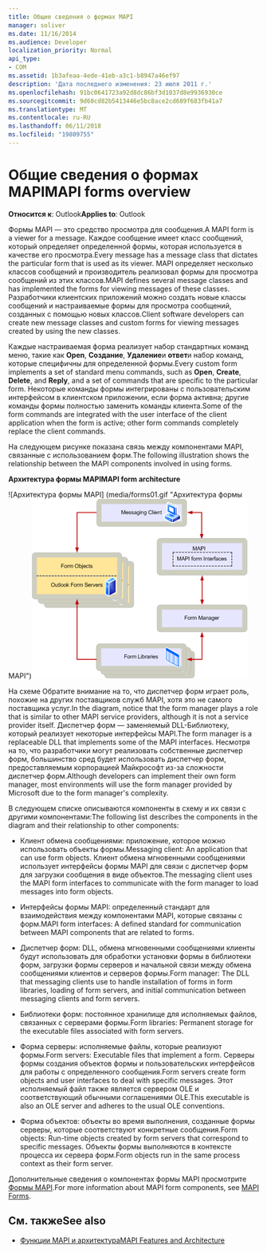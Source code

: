 ```yaml
---
title: Общие сведения о формах MAPI
manager: soliver
ms.date: 11/16/2014
ms.audience: Developer
localization_priority: Normal
api_type:
- COM
ms.assetid: 1b3afeaa-4ede-41eb-a3c1-b8947a46ef97
description: 'Дата последнего изменения: 23 июля 2011 г.'
ms.openlocfilehash: 91bc0641723a92d8dc86bf3d1037d8e9936930ce
ms.sourcegitcommit: 9d60cd82b5413446e5bc8ace2cd689f683fb41a7
ms.translationtype: MT
ms.contentlocale: ru-RU
ms.lasthandoff: 06/11/2018
ms.locfileid: "19809755"
---
```

# <a name="mapi-forms-overview"></a><span data-ttu-id="efbee-103">Общие сведения о формах MAPI</span><span class="sxs-lookup"><span data-stu-id="efbee-103">MAPI forms overview</span></span>
  
<span data-ttu-id="efbee-104">**Относится к**: Outlook</span><span class="sxs-lookup"><span data-stu-id="efbee-104">**Applies to**: Outlook</span></span> 
  
<span data-ttu-id="efbee-105">Формы MAPI — это средство просмотра для сообщения.</span><span class="sxs-lookup"><span data-stu-id="efbee-105">A MAPI form is a viewer for a message.</span></span> <span data-ttu-id="efbee-106">Каждое сообщение имеет класс сообщений, который определяет определенной формы, которая используется в качестве его просмотра.</span><span class="sxs-lookup"><span data-stu-id="efbee-106">Every message has a message class that dictates the particular form that is used as its viewer.</span></span> <span data-ttu-id="efbee-107">MAPI определяет несколько классов сообщений и производитель реализовал формы для просмотра сообщений из этих классов.</span><span class="sxs-lookup"><span data-stu-id="efbee-107">MAPI defines several message classes and has implemented the forms for viewing messages of these classes.</span></span> <span data-ttu-id="efbee-108">Разработчики клиентских приложений можно создать новые классы сообщений и настраиваемые формы для просмотра сообщений, созданных с помощью новых классов.</span><span class="sxs-lookup"><span data-stu-id="efbee-108">Client software developers can create new message classes and custom forms for viewing messages created by using the new classes.</span></span>
  
<span data-ttu-id="efbee-109">Каждые настраиваемая форма реализует набор стандартных команд меню, такие как **Open**, **Создание**, **Удаление**и **ответ**и набор команд, которые специфичны для определенной формы.</span><span class="sxs-lookup"><span data-stu-id="efbee-109">Every custom form implements a set of standard menu commands, such as **Open**, **Create**, **Delete**, and **Reply**, and a set of commands that are specific to the particular form.</span></span> <span data-ttu-id="efbee-110">Некоторые команды формы интегрированы с пользовательским интерфейсом в клиентском приложении, если форма активна; другие команды формы полностью заменить команды клиента.</span><span class="sxs-lookup"><span data-stu-id="efbee-110">Some of the form commands are integrated with the user interface of the client application when the form is active; other form commands completely replace the client commands.</span></span> 
  
<span data-ttu-id="efbee-111">На следующем рисунке показана связь между компонентами MAPI, связанные с использованием форм.</span><span class="sxs-lookup"><span data-stu-id="efbee-111">The following illustration shows the relationship between the MAPI components involved in using forms.</span></span> 
  
<span data-ttu-id="efbee-112">**Архитектура формы MAPI**</span><span class="sxs-lookup"><span data-stu-id="efbee-112">**MAPI form architecture**</span></span>
  
<span data-ttu-id="efbee-113">![Архитектура формы MAPI] (media/forms01.gif "Архитектура формы MAPI")</span><span class="sxs-lookup"><span data-stu-id="efbee-113">![MAPI form architecture](media/forms01.gif "MAPI form architecture")</span></span>
  
<span data-ttu-id="efbee-114">На схеме Обратите внимание на то, что диспетчер форм играет роль, похожие на других поставщиков служб MAPI, хотя это не самого поставщика услуг.</span><span class="sxs-lookup"><span data-stu-id="efbee-114">In the diagram, notice that the form manager plays a role that is similar to other MAPI service providers, although it is not a service provider itself.</span></span> <span data-ttu-id="efbee-115">Диспетчер форм — заменяемый DLL-Библиотеку, который реализует некоторые интерфейсы MAPI.</span><span class="sxs-lookup"><span data-stu-id="efbee-115">The form manager is a replaceable DLL that implements some of the MAPI interfaces.</span></span> <span data-ttu-id="efbee-116">Несмотря на то, что разработчики могут реализовать собственные диспетчер форм, большинство сред будет использовать диспетчер форм, предоставляемым корпорацией Майкрософт из-за сложности диспетчер форм.</span><span class="sxs-lookup"><span data-stu-id="efbee-116">Although developers can implement their own form manager, most environments will use the form manager provided by Microsoft due to the form manager's complexity.</span></span>
  
<span data-ttu-id="efbee-117">В следующем списке описываются компоненты в схему и их связи с другими компонентами:</span><span class="sxs-lookup"><span data-stu-id="efbee-117">The following list describes the components in the diagram and their relationship to other components:</span></span>
  
- <span data-ttu-id="efbee-118">Клиент обмена сообщениями: приложение, которое можно использовать объекты формы.</span><span class="sxs-lookup"><span data-stu-id="efbee-118">Messaging client: An application that can use form objects.</span></span> <span data-ttu-id="efbee-119">Клиент обмена мгновенными сообщениями использует интерфейсы формы MAPI для связи с диспетчер форм для загрузки сообщения в виде объектов.</span><span class="sxs-lookup"><span data-stu-id="efbee-119">The messaging client uses the MAPI form interfaces to communicate with the form manager to load messages into form objects.</span></span>
    
- <span data-ttu-id="efbee-120">Интерфейсы формы MAPI: определенный стандарт для взаимодействия между компонентами MAPI, которые связаны с форм.</span><span class="sxs-lookup"><span data-stu-id="efbee-120">MAPI form interfaces: A defined standard for communication between MAPI components that are related to forms.</span></span>
    
- <span data-ttu-id="efbee-121">Диспетчер форм: DLL, обмена мгновенными сообщениями клиенты будут использовать для обработки установки формы в библиотеки форм, загрузки формы серверов и начальной связи между обмена сообщениями клиентов и серверов формы.</span><span class="sxs-lookup"><span data-stu-id="efbee-121">Form manager: The DLL that messaging clients use to handle installation of forms in form libraries, loading of form servers, and initial communication between messaging clients and form servers.</span></span>
    
- <span data-ttu-id="efbee-122">Библиотеки форм: постоянное хранилище для исполняемых файлов, связанных с серверами формы.</span><span class="sxs-lookup"><span data-stu-id="efbee-122">Form libraries: Permanent storage for the executable files associated with form servers.</span></span>
    
- <span data-ttu-id="efbee-123">Форма серверы: исполняемые файлы, которые реализуют формы.</span><span class="sxs-lookup"><span data-stu-id="efbee-123">Form servers: Executable files that implement a form.</span></span> <span data-ttu-id="efbee-124">Серверы формы создания объектов формы и пользовательских интерфейсов для работы с определенного сообщения.</span><span class="sxs-lookup"><span data-stu-id="efbee-124">Form servers create form objects and user interfaces to deal with specific messages.</span></span> <span data-ttu-id="efbee-125">Этот исполняемый файл также является сервером OLE и соответствующий обычными соглашениями OLE.</span><span class="sxs-lookup"><span data-stu-id="efbee-125">This executable is also an OLE server and adheres to the usual OLE conventions.</span></span>
    
- <span data-ttu-id="efbee-126">Форма объектов: объекты во время выполнения, созданные формы серверы, которые соответствуют конкретные сообщения.</span><span class="sxs-lookup"><span data-stu-id="efbee-126">Form objects: Run-time objects created by form servers that correspond to specific messages.</span></span> <span data-ttu-id="efbee-127">Объекты формы выполняются в контексте процесса их сервера форм.</span><span class="sxs-lookup"><span data-stu-id="efbee-127">Form objects run in the same process context as their form server.</span></span>
    
<span data-ttu-id="efbee-128">Дополнительные сведения о компонентах формы MAPI просмотрите [Формы MAPI](mapi-forms.md).</span><span class="sxs-lookup"><span data-stu-id="efbee-128">For more information about MAPI form components, see [MAPI Forms](mapi-forms.md).</span></span>
  
## <a name="see-also"></a><span data-ttu-id="efbee-129">См. также</span><span class="sxs-lookup"><span data-stu-id="efbee-129">See also</span></span>

- [<span data-ttu-id="efbee-130">Функции MAPI и архитектура</span><span class="sxs-lookup"><span data-stu-id="efbee-130">MAPI Features and Architecture</span></span>](mapi-features-and-architecture.md)


